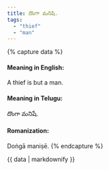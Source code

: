 ```yaml
---
title: దొంగా మనిషే.
tags:
  - "thief"
  - "man"
---
```


{% capture data %}
#### Meaning in English:
A thief is but a man.

#### Meaning in Telugu:
దొంగా మనిషే.

#### Romanization:
Doṅgā maniṣē.
{% endcapture %}

{{ data | markdownify }}

